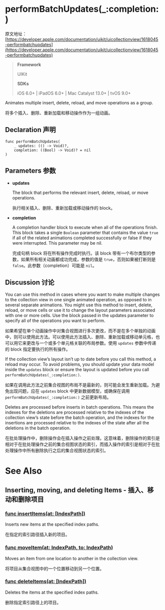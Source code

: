 # performBatchUpdates(_:completion:)

原文地址：
[https://developer.apple.com/documentation/uikit/uicollectionview/1618045-performbatchupdates](https://developer.apple.com/documentation/uikit/uicollectionview/1618045-performbatchupdates)

>__Framework__
>
>UIKit
> 
>__SDKs__
>
>iOS 6.0+ | iPadOS 6.0+ | Mac Catalyst 13.0+ | tvOS 9.0+

Animates multiple insert, delete, reload, and move operations as a group.
   
将多个插入、删除、重新加载和移动操作作为一组动画。

## Declaration 声明
```
func performBatchUpdates(
    _ updates: (() -> Void)?,
    completion: ((Bool) -> Void)? = nil
)
```

## Parameters 参数

- **updates**

	The block that performs the relevant insert, delete, reload, or move operations.
	
	执行相关插入、删除、重新加载或移动操作的 block。

- **completion**

	A completion handler block to execute when all of the operations finish. This block takes a single `Boolean` parameter that contains the value `true` if all of the related animations completed successfully or false if they were interrupted. This parameter may be nil.
	
	完成句柄 block 将在所有操作完成时执行。该 block 带有一个布尔类型的参数，如果所有相关动画都成功完成，参数的值是 `true`，否则如果被打断则是 `false`。此参数（completion）可能是 `nil`。

## Discussion 讨论

You can use this method in cases where you want to make multiple changes to the collection view in one single animated operation, as opposed to in several separate animations. You might use this method to insert, delete, reload, or move cells or use it to change the layout parameters associated with one or more cells. Use the block passed in the updates parameter to specify all of the operations you want to perform.

如果希望在单个动画操作中对集合视图进行多次更改，而不是在多个单独的动画中，则可以使用此方法。可以使用此方法插入、删除、重新加载或移动单元格，也可以用它来更改与一个或多个单元格关联的布局参数。使用 `updates` 参数中传递的 block 指定要执行的所有操作。

If the collection view’s layout isn’t up to date before you call this method, a reload may occur. To avoid problems, you should update your data model inside the `updates` block or ensure the layout is updated before you call `performBatchUpdates(_:completion:)`.

如果在调用此方法之前集合视图的布局不是最新的，则可能会发生重新加载。为避免出现问题，应在 `updates` block 中更新数据模型，或确保在调用 `performBatchUpdates(_:completion:)` 之前更新布局。

Deletes are processed before inserts in batch operations. This means the indexes for the deletions are processed relative to the indexes of the collection view’s state before the batch operation, and the indexes for the insertions are processed relative to the indexes of the state after all the deletions in the batch operation.

在批处理操作中，删除操作会在插入操作之前处理。这意味着，删除操作的索引是相对于在批处理操作之前的集合视图状态的索引，而插入操作的索引是相对于在批处理操作中所有删除执行之后的集合视图状态的索引。

# See Also

## Inserting, moving, and deleting Items - 插入、移动和删除项目

### [func insertItems(at: [IndexPath])](https://developer.apple.com/documentation/uikit/uicollectionview/1618097-insertitems)

Inserts new items at the specified index paths.

在指定的索引路径插入新的项目。

### [func moveItem(at: IndexPath, to: IndexPath)](https://developer.apple.com/documentation/uikit/uicollectionview/1618059-moveitem)

Moves an item from one location to another in the collection view.

将项目从集合视图中的一个位置移动到另一个位置。

### [func deleteItems(at: [IndexPath])](https://developer.apple.com/documentation/uikit/uicollectionview/1618060-deleteitems)

Deletes the items at the specified index paths.

删除指定索引路径上的项目。
